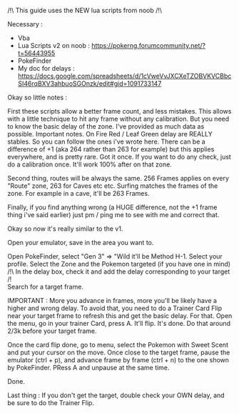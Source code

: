 /!\ This guide uses the NEW lua scripts from noob /!\

Necessary :
- Vba 
- Lua Scripts v2 on noob : https://pokerng.forumcommunity.net/?t=56443955
- PokeFinder
- My doc for delays : https://docs.google.com/spreadsheets/d/1cVweVvJXCXeTZOBVKVCBbcSI46rqBXV3ahbuoSGOnzk/edit#gid=1091733147

Okay so little notes :

First these scripts allow a better frame count, and less mistakes. This allows with a little technique to hit any frame without
any calibration. But you need to know the basic delay of the zone. I've provided as much data as possible. Important notes. On 
Fire Red / Leaf Green delay are REALLY stables. So you can follow the ones i've wrote here. There can be a difference of +1 (aka 
264 rather than 263 for example) but this applies everywhere, and is pretty rare. Got it once. If you want to do any check, just do a 
calibration once. It'll work 100% after on that zone.

Second thing, routes will be always the same. 256 Frames applies on every "Route" zone, 263 for Caves etc etc. Surfing matches the
frames of the zone. For example in a cave, it'll be 263 Frames.

Finally, if you find anything wrong (a HUGE difference, not the +1 frame thing i've said earlier) just pm / ping me to see with me
and correct that.

Okay so now it's really similar to the v1.

Open your emulator, save in the area you want to.

Open PokeFinder, select "Gen 3" => "Wild it'll be Method H-1. Select your profile.
Select the Zone and the Pokemon targeted (if you have one in mind)
/!\ In the delay box, check it and add the delay corresponding to your target /!\
Search for a target frame.

IMPORTANT : More you advance in frames, more you'll be likely have a higher and wrong delay. To avoid that, you need to do a 
Trainer Card Flip near your target frame to refresh this and get the basic delay.
For that. Open the menu, go in your trainer Card, press A. It'll flip. It's done.
Do that around 2/3k before your target frame. 

Once the card flip done, go to menu, select the Pokemon with Sweet Scent and put your cursor on the move.
Once close to the target frame, pause the emulator (ctrl + p), and advance frame by frame (ctrl + n) to the one shown by 
PokeFinder. PRess A and unpause at the same time.

Done.

Last thing : If you don't get the target, double check your OWN delay, and be sure to do the Trainer Flip.

